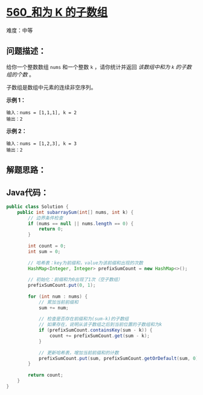 # [560_和为 K 的子数组](https://leetcode.cn/problems/subarray-sum-equals-k/)

难度：中等

## 问题描述：

给你一个整数数组 `nums` 和一个整数 `k` ，请你统计并返回 *该数组中和为 `k` 的子数组的个数* 。

子数组是数组中元素的连续非空序列。

 

**示例 1：**

```
输入：nums = [1,1,1], k = 2
输出：2
```

**示例 2：**

```
输入：nums = [1,2,3], k = 3
输出：2
```

## 解题思路：

## Java代码：

```java
public class Solution {
    public int subarraySum(int[] nums, int k) {
        // 边界条件检查
        if (nums == null || nums.length == 0) {
            return 0;
        }
        
        int count = 0;
        int sum = 0;
        
        // 哈希表：key为前缀和，value为该前缀和出现的次数
        HashMap<Integer, Integer> prefixSumCount = new HashMap<>();
        
        // 初始化：前缀和为0出现了1次（空子数组）
        prefixSumCount.put(0, 1);
        
        for (int num : nums) {
            // 累加当前前缀和
            sum += num;
            
            // 检查是否存在前缀和为(sum-k)的子数组
            // 如果存在，说明从该子数组之后到当前位置的子数组和为k
            if (prefixSumCount.containsKey(sum - k)) {
                count += prefixSumCount.get(sum - k);
            }
            
            // 更新哈希表，增加当前前缀和的计数
            prefixSumCount.put(sum, prefixSumCount.getOrDefault(sum, 0) + 1);
        }
        
        return count;
    }
}
```

